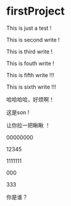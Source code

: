 # firstProject

This is just a test !

This is second write !

This is third write !

This is fouth write !

This is fifth write !!!

This is sixth write !!!

哈哈哈哈，好烦啊！

这是son !

让你拉一把瞅瞅 ！

00000000

12345

1111111

000

333

你是谁？

